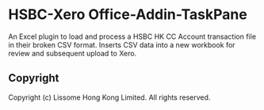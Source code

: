 # HSBC-Xero Office-Addin-TaskPane

An Excel plugin to load and process a HSBC HK CC Account transaction file in their broken CSV format. Inserts CSV data into a new workbook for review and subsequent upload to Xero.

## Copyright

Copyright (c) Lissome Hong Kong Limited. All rights reserved.
